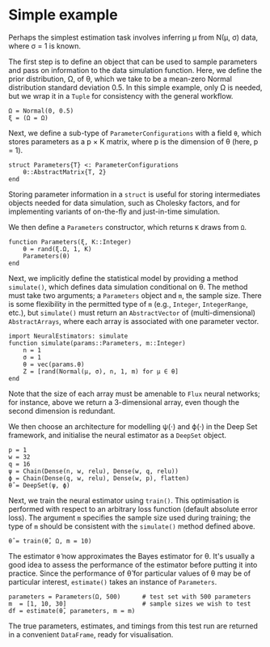 # Simple example

Perhaps the simplest estimation task involves inferring μ from N(μ, σ) data, where σ = 1 is known.

The first step is to define an object that can be used to sample parameters and pass on information to the data simulation function. Here, we define the prior distribution, Ω, of θ, which we take to be a mean-zero Normal distribution standard deviation 0.5. In this simple example, only Ω is needed, but we wrap it in a `Tuple` for consistency with the general workflow.
```
Ω = Normal(0, 0.5)  
ξ = (Ω = Ω)
```

Next, we define a sub-type of `ParameterConfigurations` with a field `θ`, which stores parameters as a p × K matrix, where p is the dimension of θ (here, p = 1).
```
struct Parameters{T} <: ParameterConfigurations
	θ::AbstractMatrix{T, 2}
end
```
Storing parameter information in a `struct` is useful for storing intermediates objects needed for data simulation, such as Cholesky factors, and for implementing variants of on-the-fly and just-in-time simulation.

We then define a `Parameters` constructor, which returns `K` draws from `Ω`.
```
function Parameters(ξ, K::Integer)
	θ = rand(ξ.Ω, 1, K)
	Parameters(θ)
end
```

Next, we implicitly define the statistical model by providing a method `simulate()`, which defines data simulation conditional on θ. The method must take two arguments; a `Parameters` object and `m`, the sample size. There is some flexibility in the permitted type of `m` (e.g., `Integer`, `IntegerRange`, etc.), but `simulate()` must return an `AbstractVector` of (multi-dimensional) `AbstractArrays`, where each array is associated with one parameter vector.
```
import NeuralEstimators: simulate
function simulate(params::Parameters, m::Integer)
	n = 1
	σ = 1
	θ = vec(params.θ)
	Z = [rand(Normal(μ, σ), n, 1, m) for μ ∈ θ]
end
```
Note that the size of each array must be amenable to `Flux` neural networks; for instance, above we return a 3-dimensional array, even though the second dimension is redundant.

We then choose an architecture for modelling ψ(⋅) and ϕ(⋅) in the Deep Set framework,
and initialise the neural estimator as a `DeepSet` object.
```
p = 1
w = 32
q = 16
ψ = Chain(Dense(n, w, relu), Dense(w, q, relu))
ϕ = Chain(Dense(q, w, relu), Dense(w, p), flatten)
θ̂ = DeepSet(ψ, ϕ)
```

Next, we train the neural estimator using `train()`. This optimisation is performed with respect to an arbitrary loss function (default absolute error loss). The argument `m` specifies the sample size used during training; the type of `m` should be consistent with the `simulate()` method defined above.
```
θ̂ = train(θ̂, Ω, m = 10)
```

The estimator `θ̂` now approximates the Bayes estimator for θ. It's usually a good idea to assess the performance of the estimator before putting it into practice. Since the performance of θ̂ for particular values of θ may be of particular interest, `estimate()` takes an instance of `Parameters`.
```
parameters = Parameters(Ω, 500)      # test set with 500 parameters
m  = [1, 10, 30]                     # sample sizes we wish to test
df = estimate(θ̂, parameters, m = m)  
```
The true parameters, estimates, and timings from this test run are returned in a convenient `DataFrame`, ready for visualisation.
